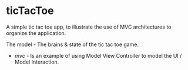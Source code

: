 # ticTacToe

A simple tic tac toe app, to illustrate the use of MVC architectures to organize the application.

The model - The brains & state of the tic tac toe game.
* *mvc* - Is an example of using Model View Controller to model the UI / Model Interaction.

